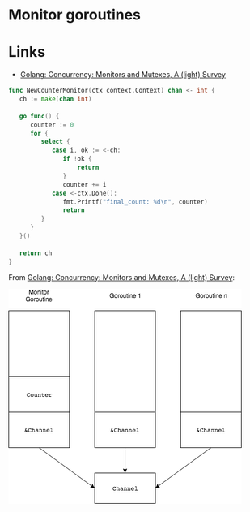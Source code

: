 # Monitor goroutines

# Links

* [Golang: Concurrency: Monitors and Mutexes, A (light) Survey](https://medium.com/dm03514-tech-blog/golang-monitors-and-mutexes-a-light-survey-84f04f9b7c09)


```go
func NewCounterMonitor(ctx context.Context) chan <- int {
   ch := make(chan int)

   go func() {
      counter := 0
	  for {
         select {
            case i, ok := <-ch:
               if !ok {
                   return
               }
               counter += i
            case <-ctx.Done():
               fmt.Printf("final_count: %d\n", counter)
               return
         }
      }
   }()

   return ch
}
```

From [Golang: Concurrency: Monitors and Mutexes, A (light) Survey](https://medium.com/dm03514-tech-blog/golang-monitors-and-mutexes-a-light-survey-84f04f9b7c09):

![monitor_goroutine](img/monitor_goroutine.png)



